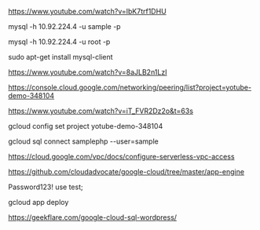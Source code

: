 https://www.youtube.com/watch?v=IbK7trf1DHU

mysql -h 10.92.224.4 -u sample -p  

mysql -h 10.92.224.4 -u root -p

sudo apt-get install mysql-client

https://www.youtube.com/watch?v=8aJLB2n1LzI

https://console.cloud.google.com/networking/peering/list?project=yotube-demo-348104

https://www.youtube.com/watch?v=iT_FVR2Dz2o&t=63s


gcloud config set project yotube-demo-348104

gcloud sql connect samplephp --user=sample

https://cloud.google.com/vpc/docs/configure-serverless-vpc-access

https://github.com/cloudadvocate/google-cloud/tree/master/app-engine

Password123!
use test;

gcloud app deploy


https://geekflare.com/google-cloud-sql-wordpress/
